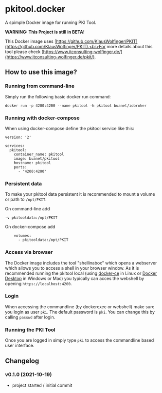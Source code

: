 # pkitool.docker
A spimple Docker image for running PKI Tool.

**WARNING: This Project is still in BETA!**

This Docker image uses [https://github.com/KlausWolfinger/PKIT](https://github.com/KlausWolfinger/PKIT).<br>For more details about this tool please check [https://www.itconsulting-wolfinger.de/](https://www.itconsulting-wolfinger.de/pkit/).

## How to use this image?

### Running from command-line

Simply run the following basic docker run command:

```
docker run -p 4200:4200 --name pkitool -h pkitool buanet/iobroker
```

### Running with docker-compose

When using docker-compose define the pkitool service like this:

```
version: '2'

services:
  pkitool:
    container_name: pkitool
    image: buanet/pkitool
    hostname: pkitool
    ports:
      - "4200:4200"
```

### Persistent data

To make your pkitool data persistent it is recommended to mount a volume or path to `/opt/PKIT`.

On command-line add 
```
-v pkitooldata:/opt/PKIT
```
On docker-compose add
```
    volumes:
      - pkitooldata:/opt/PKIT
```

### Access via browser

The Docker image includes the tool "shellinabox" which opens a webserver which allows you to access a shell in your browser window. 
As it is recommended running the pkitool local (using [docker-ce](https://docs.docker.com/engine/install/) in Linux or [Docker Desktop](https://www.docker.com/products/docker-desktop) in Windows or Mac) you typically can acces the webshell by opening `https://localhost:4200`. 

### Login

When accessing the commandline (by dockerexec or webshell) make sure you login as user `pki`. The default password is `pki`. You can change this by calling `passwd` after login.  

### Running the PKI Tool

Once you are logged in simply type `pki` to access the commandline based user interface. 

## Changelog

### v0.1.0 (2021-10-19)
* project started / initial commit
